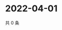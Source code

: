 # 2022-04-01

共 0 条

<!-- BEGIN WEIBO -->
<!-- 最后更新时间 Fri Apr 01 2022 11:14:31 GMT+0800 (China Standard Time) -->

<!-- END WEIBO -->
